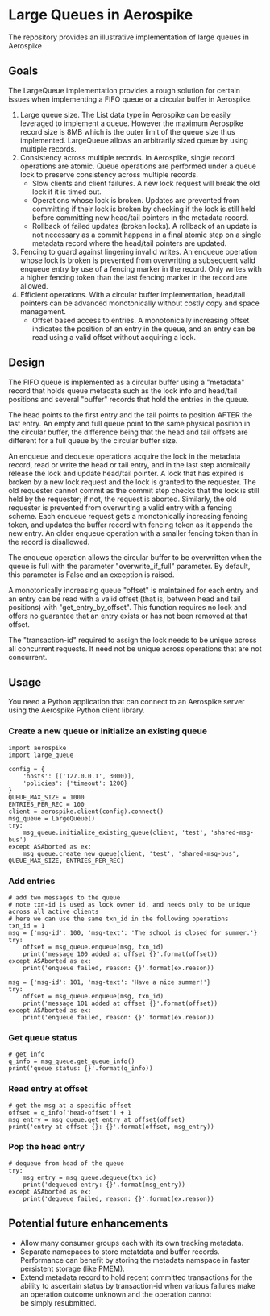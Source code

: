 # Large Queues in Aerospike

The repository provides an illustrative implementation of large queues in Aerospike

## Goals

The LargeQueue implementation provides a rough solution for certain issues when implementing a FIFO queue or a circular buffer
in Aerospike.

1. Large queue size. The List data type in Aerospike can be easily leveraged to implement a queue. However
    the maximum Aerospike record size is 8MB which is the outer limit of the queue size thus implemented. 
    LargeQueue allows an arbitrarily sized queue by using multiple records. 
2. Consistency across multiple records. In Aerospike, single record operations are atomic. Queue operations 
    are performed under a queue lock to preserve consistency across multiple records.
    - Slow clients and client failures. A new lock request will break the old lock if it is timed out. 
    - Operations whose lock is broken. Updates are prevented from committing if their lock is broken by
    checking if the lock is still held before committing new head/tail pointers in the metadata record.
    - Rollback of failed updates (broken locks). A rollback of an update is not necessary as a commit happens
    in a final atomic step on a single metadata record where the head/tail pointers are updated.
3. Fencing to guard against lingering invalid writes. An enqueue operation whose lock is broken is prevented from 
    overwriting a subsequent valid enqueue entry by use of a fencing marker in the record. Only writes
    with a higher fencing token than the last fencing marker in the record are allowed.
4. Efficient operations. With a circular buffer implementation, head/tail pointers can be advanced monotonically
    without costly copy and space management.
    - Offset based access to entries. A monotonically increasing offset indicates the position of an entry 
    in the queue, and an entry can be read using a valid offset without acquiring a lock.
    
## Design
    
The FIFO queue is implemented as a circular buffer using a "metadata" record that holds queue metadata such as the 
lock info and head/tail positions and several "buffer" records that hold the entries in the queue. 

The head  points to the first entry and the tail points to position AFTER the last entry. An empty and full queue 
point to the same physical position in the circular buffer, the difference being that the head and tail offsets 
are different for a full queue by the circular buffer size. 

An enqueue and dequeue operations acquire the lock in the metadata record, read or write the head or tail entry,
and in the last step atomically release the lock and update head/tail pointer. A lock that has expired is 
broken by a new lock request and the lock is granted to the requester. The old requester cannot commit as 
the commit step checks that the lock is still held by the requester; if not, the request is aborted. Similarly,
the old requester is prevented from overwriting a valid entry with a fencing scheme. Each enqueue request gets a 
monotonically increasing fencing token, and updates the buffer record with fencing token as it appends
the new entry. An older enqueue operation with a smaller fencing token than in the record is disallowed.

The enqueue operation allows the circular buffer to be overwritten when the queue is full with the 
parameter "overwrite_if_full" parameter. By default, this parameter is False and an exception is raised. 

A monotonically increasing queue "offset" is maintained for each entry and an entry can be read with a valid offset 
(that is, between head and tail positions) with "get_entry_by_offset". This function requires no lock and offers no 
guarantee that an entry exists or has not been removed at that offset.

The "transaction-id" required to assign the lock needs to be unique across all concurrent requests. It need not 
be unique across operations that are not concurrent. 
 
## Usage
You need a Python application that can connect to an Aerospike server using the Aerospike Python client library.

### Create a new queue or initialize an existing queue
```
import aerospike
import large_queue

config = {
    'hosts': [('127.0.0.1', 3000)],
    'policies': {'timeout': 1200}
}
QUEUE_MAX_SIZE = 1000
ENTRIES_PER_REC = 100
client = aerospike.client(config).connect()
msg_queue = LargeQueue()
try:
    msg_queue.initialize_existing_queue(client, 'test', 'shared-msg-bus')
except ASAborted as ex:
    msg_queue.create_new_queue(client, 'test', 'shared-msg-bus', QUEUE_MAX_SIZE, ENTRIES_PER_REC)
```
### Add entries
```
# add two messages to the queue
# note txn-id is used as lock owner id, and needs only to be unique across all active clients
# here we can use the same txn_id in the following operations
txn_id = 1
msg = {'msg-id': 100, 'msg-text': 'The school is closed for summer.'}
try:
    offset = msg_queue.enqueue(msg, txn_id)
    print('message 100 added at offset {}'.format(offset))
except ASAborted as ex:
    print('enqueue failed, reason: {}'.format(ex.reason))

msg = {'msg-id': 101, 'msg-text': 'Have a nice summer!'}
try:
    offset = msg_queue.enqueue(msg, txn_id)
    print('message 101 added at offset {}'.format(offset))
except ASAborted as ex:
    print('enqueue failed, reason: {}'.format(ex.reason))
```
### Get queue status
```
# get info
q_info = msg_queue.get_queue_info()
print('queue status: {}'.format(q_info))
```
### Read entry at offset
```
# get the msg at a specific offset
offset = q_info['head-offset'] + 1
msg_entry = msg_queue.get_entry_at_offset(offset)
print('entry at offset {}: {}'.format(offset, msg_entry))
```
### Pop the head entry
```
# dequeue from head of the queue
try:
    msg_entry = msg_queue.dequeue(txn_id)
    print('dequeued entry: {}'.format(msg_entry))
except ASAborted as ex:
    print('dequeue failed, reason: {}'.format(ex.reason))
```

## Potential future enhancements
    
- Allow many consumer groups each with its own tracking metadata.
- Separate namepaces to store metatdata and buffer records. Performance can benefit by storing the metadata 
    namspace in faster persistent storage (like PMEM).
 - Extend metadata record to hold recent committed transactions for the ability to ascertain status by 
    transaction-id when various failures make an operation outcome unknown and the operation cannot  
    be simply resubmitted.

